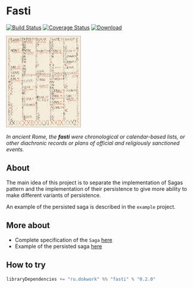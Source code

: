 # Fasti

[![Build Status](https://travis-ci.org/dokwork/fasti.svg?branch=master)](https://travis-ci.org/dokwork/fasti)
[![Coverage Status](https://coveralls.io/repos/github/dokwork/fasti/badge.svg?branch=master)](https://coveralls.io/github/dokwork/fasti?branch=master)
[![Download](https://api.bintray.com/packages/dokwork/maven/fasti/images/download.svg)](https://bintray.com/dokwork/maven/fasti/_latestVersion)

![](fasti.gif) 

_In ancient Rome, the **fasti** were chronological or calendar-based lists, or other diachronic records or 
plans of official and religiously sanctioned events._

## About
The main idea of this project is to separate the implementation of Sagas pattern and the implementation of their 
persistence to give more ability to make different variants of persistence. 

An example of the persisted saga is described in the `example` project.

## More about
- Complete specification of the `Saga` [here](src/test/scala/ru/dokwork/fasti/SagaSpec.scala)
- Example of the persisted saga [here](example/README.md)

## How to try
```scala
libraryDependencies += "ru.dokwork" %% "fasti" % "0.2.0"
```
